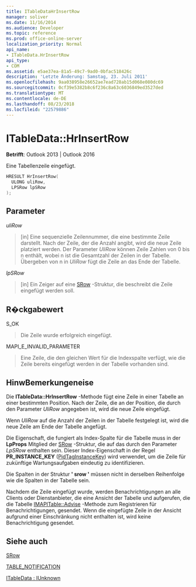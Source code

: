 ```yaml
---
title: ITableDataHrInsertRow
manager: soliver
ms.date: 11/16/2014
ms.audience: Developer
ms.topic: reference
ms.prod: office-online-server
localization_priority: Normal
api_name:
- ITableData.HrInsertRow
api_type:
- COM
ms.assetid: e5ae37ea-81a5-49c7-9ad0-0bfac518426c
description: 'Letzte Änderung: Samstag, 23. Juli 2011'
ms.openlocfilehash: 9aa038958e26652ae7ead728ab15d068e080dc69
ms.sourcegitcommit: 0cf39e5382b8c6f236c8a63c6036849ed3527ded
ms.translationtype: MT
ms.contentlocale: de-DE
ms.lasthandoff: 08/23/2018
ms.locfileid: "22579886"
---
```

# <a name="itabledatahrinsertrow"></a>ITableData::HrInsertRow

  
  
**Betrifft**: Outlook 2013 | Outlook 2016 
  
Eine Tabellenzeile eingefügt. 
  
```cpp
HRESULT HrInsertRow(
  ULONG uliRow,
  LPSRow lpSRow
);
```

## <a name="parameters"></a>Parameter

 _uliRow_
  
> [in] Eine sequenzielle Zeilennummer, die eine bestimmte Zeile darstellt. Nach der Zeile, der die Anzahl angibt, wird die neue Zeile platziert werden. Der Parameter _UliRow_ können Zeile Zahlen von 0 bis n enthält, wobei n ist die Gesamtzahl der Zeilen in der Tabelle. Übergeben von n in _UliRow_ fügt die Zeile an das Ende der Tabelle. 
    
 _lpSRow_
  
> [in] Ein Zeiger auf eine [SRow](srow.md) -Struktur, die beschreibt die Zeile eingefügt werden soll. 
    
## <a name="return-value"></a>R�ckgabewert

S_OK 
  
> Die Zeile wurde erfolgreich eingefügt.
    
MAPI_E_INVALID_PARAMETER 
  
> Eine Zeile, die den gleichen Wert für die Indexspalte verfügt, wie die Zeile bereits eingefügt werden in der Tabelle vorhanden sind.
    
## <a name="remarks"></a>HinwBemerkungeneise

Die **ITableData::HrInsertRow** -Methode fügt eine Zeile in einer Tabelle an einer bestimmten Position. Nach der Zeile, die an der Position, die durch den Parameter _UliRow_ angegeben ist, wird die neue Zeile eingefügt. 
  
Wenn _UliRow_ auf die Anzahl der Zeilen in der Tabelle festgelegt ist, wird die neue Zeile am Ende der Tabelle angefügt. 
  
Die Eigenschaft, die fungiert als Index-Spalte für die Tabelle muss in der **LpProps** Mitglied der [SRow](srow.md) -Struktur, die auf das durch den Parameter _LpSRow_ enthalten sein. Dieser Index-Eigenschaft in der Regel **PR_INSTANCE_KEY** ([PidTagInstanceKey](pidtaginstancekey-canonical-property.md)) wird verwendet, um die Zeile für zukünftige Wartungsaufgaben eindeutig zu identifizieren.
  
Die Spalten in der Struktur **' srow '** müssen nicht in derselben Reihenfolge wie die Spalten in der Tabelle sein. 
  
Nachdem die Zeile eingefügt wurde, werden Benachrichtigungen an alle Clients oder Dienstanbieter, die eine Ansicht der Tabelle und aufgerufen, die die Tabelle [IMAPITable::Advise](imapitable-advise.md) -Methode zum Registrieren für Benachrichtigungen, gesendet. Wenn die eingefügte Zeile in der Ansicht aufgrund einer Einschränkung nicht enthalten ist, wird keine Benachrichtigung gesendet. 
  
## <a name="see-also"></a>Siehe auch



[SRow](srow.md)
  
[TABLE_NOTIFICATION](table_notification.md)
  
[ITableData : IUnknown](itabledataiunknown.md)

